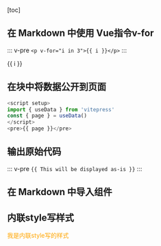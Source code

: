 [toc]

## 在 Markdown 中使用 Vue指令v-for
::: v-pre
`<p v-for="i in 3">{{ i }}</p>`
:::
<p v-for="i in 3">{{ i }}</p>


## 在块中将数据公开到页面
```js
<script setup>
import { useData } from 'vitepress'
const { page } = useData()
</script>
<pre>{{ page }}</pre>
```

## 输出原始代码
::: v-pre
`{{ This will be displayed as-is }}`
:::

## 在 Markdown 中导入组件

<script setup>
import ComponentInHeader from '../components/ComponentInHeader.vue'
</script>

<p>
  <ComponentInHeader />
</p>


## 内联style写样式

<p style="color:orange">
我是内联style写的样式
</p>